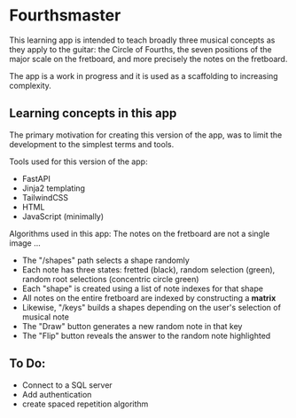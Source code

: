 # Fourthsmaster 
This learning app is intended to teach broadly three musical concepts as they apply to the guitar: the Circle of Fourths, the seven positions of the major scale on the fretboard, and more precisely the notes on the fretboard.

The app is a work in progress and it is used as a scaffolding to increasing complexity.

## Learning concepts in this app
The primary motivation for creating this version of the app, was to limit the development to the simplest terms and tools.

Tools used for this version of the app:
- FastAPI
- Jinja2 templating
- TailwindCSS
- HTML
- JavaScript (minimally)

Algorithms used in this app:
The notes on the fretboard are not a single image ...
- The "/shapes" path selects a shape randomly
- Each note has three states: fretted (black), random selection (green), random root selections (concentric circle green)
- Each "shape" is created using a list of note indexes for that shape
- All notes on the entire fretboard are indexed by constructing a **matrix**
- Likewise, "/keys" builds a shapes depending on the user's selection of musical note
- The "Draw" button generates a new random note in that key
- The "Flip" button reveals the answer to the random note highlighted

## To Do:
- Connect to a SQL server
- Add authentication
- create spaced repetition algorithm
